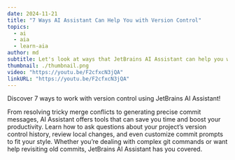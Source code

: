 ```yaml
---
date: 2024-11-21
title: "7 Ways AI Assistant Can Help You with Version Control"
topics:
  - ai
  - aia
  - learn-aia
author: md
subtitle: Let's look at ways that JetBrains AI Assistant can help you work with version control.
thumbnail: ./thumbnail.png
video: "https://youtu.be/F2cfxcN3jQA"
linkURL: "https://youtu.be/F2cfxcN3jQA"
---
```


Discover 7 ways to work with version control using JetBrains AI Assistant!

From resolving tricky merge conflicts to generating precise commit messages, AI Assistant offers tools that can save you time and boost your productivity. Learn how to ask questions about your project’s version control history, review local changes, and even customize commit prompts to fit your style. Whether you’re dealing with complex git commands or want help revisiting old commits, JetBrains AI Assistant has you covered.
